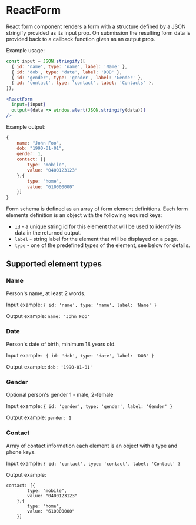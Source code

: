 # ReactForm

React form component renders a form with a structure defined by a JSON stringify
provided as its input prop. On submission the resulting form data is provided back to
a callback function given as an output prop.

Example usage:

``` jsx
const input = JSON.stringify([
  { id: 'name', type: 'name', label: 'Name' },
  { id: 'dob', type: 'date', label: 'DOB' },
  { id: 'gender', type: 'gender', label: 'Gender' },
  { id: 'contact', type: 'contact', label: 'Contacts' },
]);

<ReactForm
  input={input}
  output={data => window.alert(JSON.stringify(data))}
/>
```
Example output:
``` js
{
    name: "John Foo",
    dob: "1990-01-01",
    gender: 1,
    contact: [{
        type: "mobile",
        value: "0400123123"
    },{
        type: "home",
        value: "610000000"
    }]
}
```

Form schema is defined as an array of form element definitions. Each form elements
definition is an object with the following required keys:

* `id` - a unique string id for this element that will be used to identify its data in the returned output.
* `label` - string label for the element that will be displayed on a page.
* `type` - one of the predefined types of the element, see below for details.

## Supported element types

### Name
Person's name, at least 2 words.

Input example: `{ id: 'name', type: 'name', label: 'Name' }`

Output example: `name: 'John Foo'`

### Date
Person's date of birth, minimum 18 years old.

Input example: ` { id: 'dob', type: 'date', label: 'DOB' }`

Output example: `dob: '1990-01-01'`

### Gender
Optional person's gender 1 - male, 2-female

Input example:  `{ id: 'gender', type: 'gender', label: 'Gender' }`

Output example: `gender: 1`

### Contact
Array of contact information each element is an object with a type and phone keys.

Input example: `{ id: 'contact', type: 'contact', label: 'Contact' }`

Output example:  

```
contact: [{
        type: "mobile",
        value: "0400123123"
    },{
        type: "home",
        value: "610000000"
    }]
```
